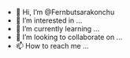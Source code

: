 - 👋 Hi, I’m @Fernbutsarakonchu
- 👀 I’m interested in ...
- 🌱 I’m currently learning ...
- 💞️ I’m looking to collaborate on ...
- 📫 How to reach me ...

<!---
Fernbutsarakonchu/Fernbutsarakonchu is a ✨ special ✨ repository because its `README.md` (this file) appears on your GitHub profile.
You can click the Preview link to take a look at your changes.
--->

